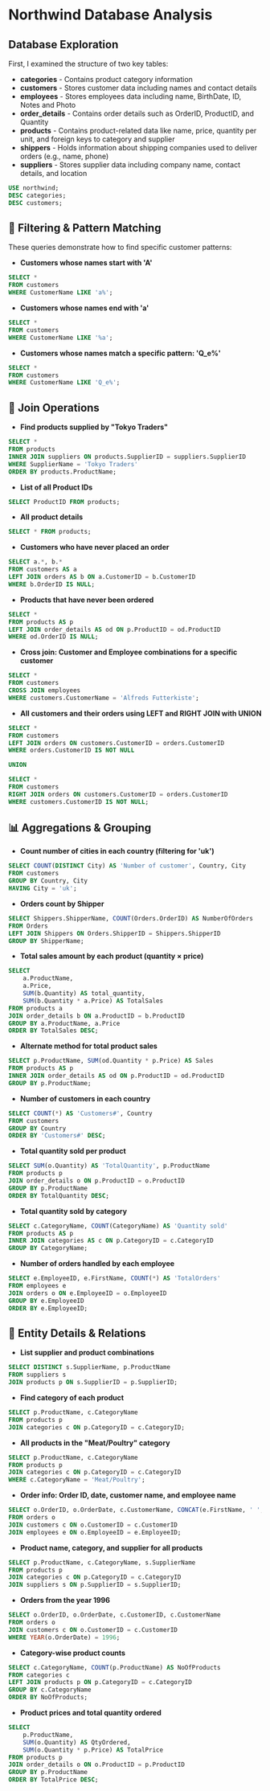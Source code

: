 # Northwind Database Analysis

## Database Exploration
First, I examined the structure of two key tables:
- **categories**      - Contains product category information
- **customers**       - Stores customer data including names and contact details
- **employees**       - Stores employees data including name, BirthDate, ID, Notes and Photo
- **order_details**   - Contains order details such as OrderID, ProductID, and Quantity
- **products**        - Contains product-related data like name, price, quantity per unit, and foreign keys to category and supplier
- **shippers**        - Holds information about shipping companies used to deliver orders (e.g., name, phone)
- **suppliers**       - Stores supplier data including company name, contact details, and location
  
```sql
USE northwind;
DESC categories;
DESC customers;
```

## 🔎 Filtering & Pattern Matching
These queries demonstrate how to find specific customer patterns:

- **Customers whose names start with 'A'**
```sql
SELECT * 
FROM customers
WHERE CustomerName LIKE 'a%';
```

- **Customers whose names end with 'a'**
```sql
SELECT * 
FROM customers
WHERE CustomerName LIKE '%a';
```

- **Customers whose names match a specific pattern: 'Q_e%'**
```sql
SELECT *
FROM customers 
WHERE CustomerName LIKE 'Q_e%';
```

## 🔗 Join Operations

- **Find products supplied by "Tokyo Traders"**
```sql
SELECT *
FROM products
INNER JOIN suppliers ON products.SupplierID = suppliers.SupplierID
WHERE SupplierName = 'Tokyo Traders'
ORDER BY products.ProductName;
```

- **List of all Product IDs**
```sql
SELECT ProductID FROM products;
```

- **All product details**
```sql
SELECT * FROM products;
```

- **Customers who have never placed an order**
```sql
SELECT a.*, b.*
FROM customers AS a
LEFT JOIN orders AS b ON a.CustomerID = b.CustomerID
WHERE b.OrderID IS NULL;
```

- **Products that have never been ordered**
```sql
SELECT *
FROM products AS p
LEFT JOIN order_details AS od ON p.ProductID = od.ProductID
WHERE od.OrderID IS NULL;
```

- **Cross join: Customer and Employee combinations for a specific customer**
```sql
SELECT * 
FROM customers
CROSS JOIN employees
WHERE customers.CustomerName = 'Alfreds Futterkiste';
```

- **All customers and their orders using LEFT and RIGHT JOIN with UNION**
```sql
SELECT *
FROM customers
LEFT JOIN orders ON customers.CustomerID = orders.CustomerID
WHERE orders.CustomerID IS NOT NULL

UNION

SELECT *
FROM customers
RIGHT JOIN orders ON customers.CustomerID = orders.CustomerID
WHERE customers.CustomerID IS NOT NULL;
```

## 📊 Aggregations & Grouping

- **Count number of cities in each country (filtering for 'uk')**
```sql
SELECT COUNT(DISTINCT City) AS 'Number of customer', Country, City 
FROM customers
GROUP BY Country, City
HAVING City = 'uk';
```

- **Orders count by Shipper**
```sql
SELECT Shippers.ShipperName, COUNT(Orders.OrderID) AS NumberOfOrders 
FROM Orders
LEFT JOIN Shippers ON Orders.ShipperID = Shippers.ShipperID
GROUP BY ShipperName;
```

- **Total sales amount by each product (quantity × price)**
```sql
SELECT 
    a.ProductName, 
    a.Price, 
    SUM(b.Quantity) AS total_quantity, 
    SUM(b.Quantity * a.Price) AS TotalSales
FROM products a
JOIN order_details b ON a.ProductID = b.ProductID
GROUP BY a.ProductName, a.Price
ORDER BY TotalSales DESC;
```

- **Alternate method for total product sales**
```sql
SELECT p.ProductName, SUM(od.Quantity * p.Price) AS Sales
FROM products AS p
INNER JOIN order_details AS od ON p.ProductID = od.ProductID
GROUP BY p.ProductName;
```

- **Number of customers in each country**
```sql
SELECT COUNT(*) AS 'Customers#', Country
FROM customers
GROUP BY Country
ORDER BY 'Customers#' DESC;
```

- **Total quantity sold per product**
```sql
SELECT SUM(o.Quantity) AS 'TotalQuantity', p.ProductName
FROM products p
JOIN order_details o ON p.ProductID = o.ProductID
GROUP BY p.ProductName
ORDER BY TotalQuantity DESC;
```

- **Total quantity sold by category**
```sql
SELECT c.CategoryName, COUNT(CategoryName) AS 'Quantity sold'
FROM products AS p
INNER JOIN categories AS c ON p.CategoryID = c.CategoryID
GROUP BY CategoryName;
```

- **Number of orders handled by each employee**
```sql
SELECT e.EmployeeID, e.FirstName, COUNT(*) AS 'TotalOrders'
FROM employees e
JOIN orders o ON e.EmployeeID = o.EmployeeID
GROUP BY e.EmployeeID
ORDER BY e.EmployeeID;
```

## 🧾 Entity Details & Relations

- **List supplier and product combinations**
```sql
SELECT DISTINCT s.SupplierName, p.ProductName
FROM suppliers s
JOIN products p ON s.SupplierID = p.SupplierID;
```

- **Find category of each product**
```sql
SELECT p.ProductName, c.CategoryName
FROM products p
JOIN categories c ON p.CategoryID = c.CategoryID;
```

- **All products in the "Meat/Poultry" category**
```sql
SELECT p.ProductName, c.CategoryName
FROM products p
JOIN categories c ON p.CategoryID = c.CategoryID
WHERE c.CategoryName = 'Meat/Poultry';
```

- **Order info: Order ID, date, customer name, and employee name**
```sql
SELECT o.OrderID, o.OrderDate, c.CustomerName, CONCAT(e.FirstName, ' ', e.LastName) AS EmployeeName
FROM orders o
JOIN customers c ON o.CustomerID = c.CustomerID
JOIN employees e ON o.EmployeeID = e.EmployeeID;
```

- **Product name, category, and supplier for all products**
```sql
SELECT p.ProductName, c.CategoryName, s.SupplierName
FROM products p
JOIN categories c ON p.CategoryID = c.CategoryID
JOIN suppliers s ON p.SupplierID = s.SupplierID;
```

- **Orders from the year 1996**
```sql
SELECT o.OrderID, o.OrderDate, c.CustomerID, c.CustomerName
FROM orders o
JOIN customers c ON o.CustomerID = c.CustomerID
WHERE YEAR(o.OrderDate) = 1996;
```

- **Category-wise product counts**
```sql
SELECT c.CategoryName, COUNT(p.ProductName) AS NoOfProducts
FROM categories c
LEFT JOIN products p ON p.CategoryID = c.CategoryID
GROUP BY c.CategoryName
ORDER BY NoOfProducts;
```

- **Product prices and total quantity ordered**
```sql
SELECT 
    p.ProductName, 
    SUM(o.Quantity) AS QtyOrdered,          
    SUM(o.Quantity * p.Price) AS TotalPrice
FROM products p 
JOIN order_details o ON o.ProductID = p.ProductID
GROUP BY p.ProductName
ORDER BY TotalPrice DESC;
```
